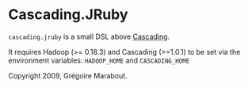 # Cascading.JRuby

`cascading.jruby` is a small DSL above [Cascading](http://www.cascading.org/).

It requires Hadoop (>= 0.18.3) and Cascading (>=1.0.1) to be set via the environment variables: `HADOOP_HOME` and `CASCADING_HOME`

Copyright 2009, Grégoire Marabout.
